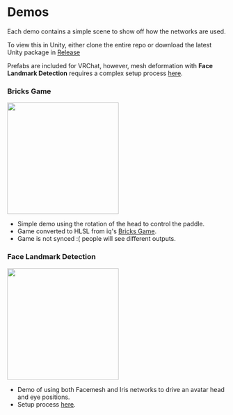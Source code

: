 # Demos

Each demo contains a simple scene to show off how the networks are used.

To view this in Unity, either clone the entire repo or download the latest Unity package in [Release](https://github.com/SCRN-VRC/3D-Face-Landmark-in-UnityCG-HLSL/releases)

Prefabs are included for VRChat, however, mesh deformation with **Face Landmark Detection** requires a complex setup process [here](https://github.com/SCRN-VRC/3D-Face-Landmark-in-UnityCG-HLSL#avatar-setup).

### Bricks Game
<img src="https://raw.githubusercontent.com/SCRN-VRC/3D-Face-Landmark-in-UnityCG-HLSL/main/Media/brickspreview.gif" height="256" align="middle"/>

- Simple demo using the rotation of the head to control the paddle.
- Game converted to HLSL from iq's [Bricks Game](https://www.shadertoy.com/view/MddGzf).
- Game is not synced :( people will see different outputs.

### Face Landmark Detection
<img src="https://raw.githubusercontent.com/SCRN-VRC/3D-Face-Landmark-in-UnityCG-HLSL/main/Media/bakapreview.gif" height="256" align="middle"/>

- Demo of using both Facemesh and Iris networks to drive an avatar head and eye positions.
- Setup process [here](https://github.com/SCRN-VRC/3D-Face-Landmark-in-UnityCG-HLSL#avatar-setup).